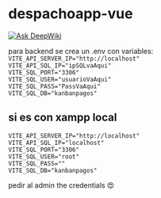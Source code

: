 # despachoapp-vue
[![Ask DeepWiki](https://deepwiki.com/badge.svg)](https://deepwiki.com/nullpoint-Software/despachoapp-vue)

para backend se crea un .env con variables:<br/>
`VITE_API_SERVER_IP="http://localhost"`<br/>
`VITE_API_SQL_IP="ipSQLvaAqui"`<br/>
`VITE_SQL_PORT="3306"`<br/>
`VITE_SQL_USER="usuarioVaAqui"`<br/>
`VITE_SQL_PASS="PassVaAqui"`<br/>
`VITE_SQL_DB="kanbanpagos"`<br/>

## si es con xampp local
`VITE_API_SERVER_IP="http://localhost"`<br/>
`VITE_API_SQL_IP="localhost"`<br/>
`VITE_SQL_PORT="3306"`<br/>
`VITE_SQL_USER="root"`<br/>
`VITE_SQL_PASS=""`<br/>
`VITE_SQL_DB="kanbanpagos"`<br/>

pedir al admin the credentials 😍
